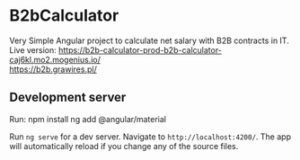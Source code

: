 # B2bCalculator
Very Simple Angular project to calculate net salary with B2B contracts in IT.
Live version: 
https://b2b-calculator-prod-b2b-calculator-caj6kl.mo2.mogenius.io/ <br>
https://b2b.grawires.pl/

## Development server

Run:
npm install
ng add @angular/material

Run `ng serve` for a dev server. Navigate to `http://localhost:4200/`. The app will automatically reload if you change any of the source files.
